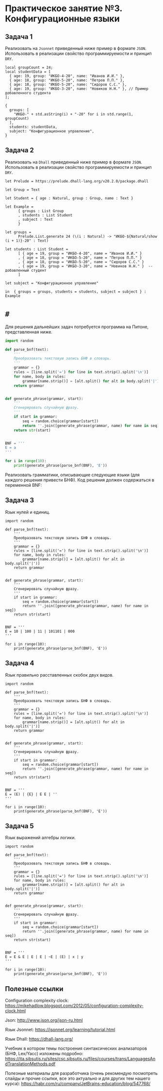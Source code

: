 # Практическое занятие №3. Конфигурационные языки

## Задача 1
Реализовать на `Jsonnet` приведенный ниже пример в формате `JSON`. Использовать в реализации свойство программируемости и принцип `DRY`.
```jsonnet
local groupCount = 24;
local studentData = [
  { age: 19, group: "ИКБО-4-20", name: "Иванов И.И." },
  { age: 18, group: "ИКБО-5-20", name: "Петров П.П." },
  { age: 18, group: "ИКБО-5-20", name: "Сидоров С.С." },
  { age: 19, group: "ИКБО-3-20", name: "Новиков Н.Н." }, // Пример добавленного студента
];

{
  groups: [
    "ИКБО-" + std.asString(i) + "-20" for i in std.range(1, groupCount)
  ],
  students: studentData,
  subject: "Конфигурационное управление",
}
```

## Задача 2
Реализовать на `Dhall` приведенный ниже пример в формате `JSON`. Использовать в реализации свойство программируемости и принцип `DRY`.
```dhall
let Prelude = https://prelude.dhall-lang.org/v20.2.0/package.dhall

let Group = Text

let Student = { age : Natural, group : Group, name : Text }

let Example =
      { groups : List Group
      , students : List Student
      , subject : Text
      }

let groups =
      Prelude.List.generate 24 (\(i : Natural) -> "ИКБО-${Natural/show (i + 1)}-20" : Text)

let students : List Student =
      [ { age = 19, group = "ИКБО-4-20", name = "Иванов И.И." }
      , { age = 18, group = "ИКБО-5-20", name = "Петров П.П." }
      , { age = 18, group = "ИКБО-5-20", name = "Сидоров С.С." }
      , { age = 19, group = "ИКБО-3-20", name = "Новиков Н.Н." }  -- добавленный студент
      ]

let subject = "Конфигурационное управление"

in  { groups = groups, students = students, subject = subject } : Example
```

# `#`
Для решения дальнейших задач потребуется программа на Питоне, представленная ниже.

```Python
import random

def parse_bnf(text):
    '''
    Преобразовать текстовую запись БНФ в словарь.
    '''
    grammar = {}
    rules = [line.split('=') for line in text.strip().split('\n')]
    for name, body in rules:
        grammar[name.strip()] = [alt.split() for alt in body.split('|')]
    return grammar


def generate_phrase(grammar, start):
    '''
    Сгенерировать случайную фразу.
    '''
    if start in grammar:
        seq = random.choice(grammar[start])
        return ''.join([generate_phrase(grammar, name) for name in seq])
    return str(start)


BNF = '''
E = a
'''

for i in range(10):
    print(generate_phrase(parse_bnf(BNF), 'E'))

```

Реализовать грамматики, описывающие следующие языки (для каждого решения привести БНФ). Код решения должен содержаться в переменной BNF:

## Задача 3

Язык нулей и единиц.

```
import random

def parse_bnf(text):
    '''
    Преобразовать текстовую запись БНФ в словарь.
    '''
    grammar = {}
    rules = [line.split('=') for line in text.strip().split('\n')]
    for name, body in rules:
        grammar[name.strip()] = [alt.split() for alt in body.split('|')]
    return grammar


def generate_phrase(grammar, start):
    '''
    Сгенерировать случайную фразу.
    '''
    if start in grammar:
        seq = random.choice(grammar[start])
        return ''.join([generate_phrase(grammar, name) for name in seq])
    return str(start)


BNF = '''
E = 10 | 100 | 11 | 101101 | 000
'''

for i in range(10):
    print(generate_phrase(parse_bnf(BNF), 'E'))
```

## Задача 4

Язык правильно расставленных скобок двух видов.

```
import random

def parse_bnf(text):
    '''
    Преобразовать текстовую запись БНФ в словарь.
    '''
    grammar = {}
    rules = [line.split('=') for line in text.strip().split('\n')]
    for name, body in rules:
        grammar[name.strip()] = [alt.split() for alt in body.split('|')]
    return grammar


def generate_phrase(grammar, start):
    '''
    Сгенерировать случайную фразу.
    '''
    if start in grammar:
        seq = random.choice(grammar[start])
        return ''.join([generate_phrase(grammar, name) for name in seq])
    return str(start)


BNF = '''
E = (E) | {E} | E E | ''
'''

for i in range(10):
    print(generate_phrase(parse_bnf(BNF), 'E'))
```

## Задача 5

Язык выражений алгебры логики.

```
import random

def parse_bnf(text):
    '''
    Преобразовать текстовую запись БНФ в словарь.
    '''
    grammar = {}
    rules = [line.split('=') for line in text.strip().split('\n')]
    for name, body in rules:
        grammar[name.strip()] = [alt.split() for alt in body.split('|')]
    return grammar


def generate_phrase(grammar, start):
    '''
    Сгенерировать случайную фразу.
    '''
    if start in grammar:
        seq = random.choice(grammar[start])
        return ''.join([generate_phrase(grammar, name) for name in seq])
    return str(start)


BNF = '''
E = E & E | E | E | ~E | (E) | x | y
'''

for i in range(10):
    print(generate_phrase(parse_bnf(BNF), 'E'))
```

## Полезные ссылки

Configuration complexity clock: https://mikehadlow.blogspot.com/2012/05/configuration-complexity-clock.html

Json: http://www.json.org/json-ru.html

Язык Jsonnet: https://jsonnet.org/learning/tutorial.html

Язык Dhall: https://dhall-lang.org/

Учебник в котором темы построения синтаксических анализаторов (БНФ, Lex/Yacc) изложены подробно: https://ita.sibsutis.ru/sites/csc.sibsutis.ru/files/courses/trans/LanguagesAndTranslationMethods.pdf

Полезные материалы для разработчика (очень рекомендую посмотреть слайды и прочие ссылки, все это актуально и для других тем нашего курса): https://habr.com/ru/company/JetBrains-education/blog/547768/
